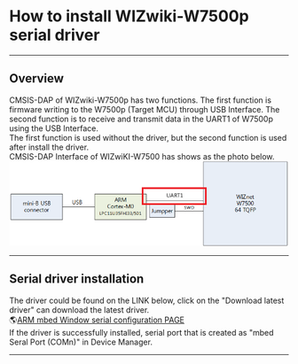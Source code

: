 # How to install WIZwiki-W7500p serial driver

-----


## Overview

CMSIS-DAP of WIZwiki-W7500p has two functions. The first function is
firmware writing to the W7500p (Target MCU) through USB Interface. The
second function is to receive and transmit data in the UART1 of W7500p
using the USB Interface.  
The first function is used without the driver, but the second function
is used after install the driver.  
CMSIS-DAP Interface of WIZwiKI-W7500 has shows as the photo below.  
![CMSIS-DAP Interface](/img/products/w7500/overview/cmsis-dap_block.png)

-----


## Serial driver installation

The driver could be found on the LINK below, click on the "Download
latest driver" can download the latest driver.  
🌎[ARM mbed Window serial configuration PAGE](http://developer.mbed.org/handbook/Windows-serial-configuration)  
If the driver is successfully installed, serial port that is created as
"mbed Seral Port (COMn)" in Device Manager.

-----
